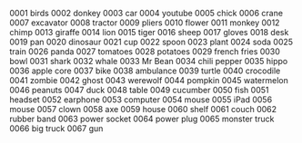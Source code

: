 0001 birds
0002 donkey
0003 car
0004 youtube
0005 chick
0006 crane
0007 excavator
0008 tractor
0009 pliers
0010 flower
0011 monkey
0012 chimp
0013 giraffe
0014 lion
0015 tiger
0016 sheep
0017 gloves
0018 desk
0019 pan
0020 dinosaur
0021 cup
0022 spoon
0023 plant
0024 soda
0025 train
0026 panda
0027 tomatoes
0028 potatoes
0029 french fries
0030 bowl
0031 shark
0032 whale
0033 Mr Bean
0034 chili pepper
0035 hippo
0036 apple core
0037 bike
0038 ambulance
0039 turtle
0040 crocodile
0041 zombie
0042 ghost
0043 werewolf
0044 pompkin
0045 watermelon
0046 peanuts
0047 duck
0048 table
0049 cucumber
0050 fish
0051 headset
0052 earphone
0053 computer
0054 mouse
0055 iPad
0056 mouse
0057 clown
0058 axe
0059 house
0060 shelf
0061 couch
0062 rubber band
0063 power socket
0064 power plug
0065 monster truck
0066 big truck
0067 gun
